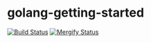 # golang-getting-started

[![Build Status](https://travis-ci.org/lupinthe14th/golang-getting-started.svg?branch=master)](https://travis-ci.org/lupinthe14th/golang-getting-started)
[![Mergify Status][mergify-status]][mergify]

[mergify]: https://mergify.io
[mergify-status]: https://img.shields.io/endpoint.svg?url=https://gh.mergify.io/badges/lupinthe14th/golang-getting-started&style=flat
